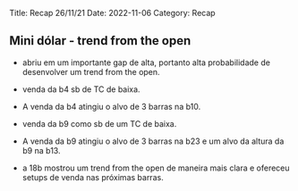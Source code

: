Title: Recap 26/11/21
Date: 2022-11-06
Category: Recap

## Mini dólar - trend from the open

* abriu em um importante gap de alta, portanto alta probabilidade de desenvolver um trend from the open.

* venda da b4 sb de TC de baixa.

* A venda da b4 atingiu o alvo de 3 barras na b10.

* venda da b9 como sb de um TC de baixa.

* A venda da b9  atingiu o alvo de 3 barras na b23 e um alvo da altura da b9 na b13.

* a 18b mostrou um trend from the open de maneira mais clara e ofereceu setups de venda nas próximas barras.

